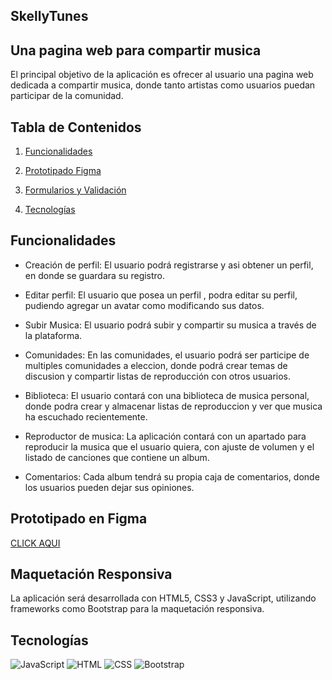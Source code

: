 ## SkellyTunes
## Una pagina web para compartir musica

El principal objetivo de la aplicación es ofrecer al usuario una pagina web dedicada a compartir musica, donde tanto artistas como usuarios puedan participar de la comunidad. 
## Tabla de Contenidos

1. [Funcionalidades](#funcionalidades)
2. [Prototipado Figma](#prototipadoenfigma)

4. [Formularios y Validación](#formulariosyvalidación)
5. [Tecnologías](#tecnologías)


## Funcionalidades

- Creación de perfil: El usuario podrá registrarse y asi obtener un perfil, en donde se guardara su registro.
  
- Editar perfil: El usuario que posea un perfil , podra editar su perfil, pudiendo agregar un avatar como modificando sus datos.
  
- Subir Musica: El usuario podrá subir y compartir su musica a través de la plataforma.
  
- Comunidades: En las comunidades, el usuario podrá ser participe de multiples comunidades a eleccion, donde podrá crear temas de discusion y compartir listas de reproducción con otros usuarios.
  
- Biblioteca: El usuario contará con una biblioteca de musica personal, donde podra crear y almacenar listas de reproduccion y ver que musica ha escuchado recientemente.
  
- Reproductor de musica: La aplicación contará con un apartado para reproducir la musica que el usuario quiera, con ajuste de volumen y el listado de canciones que contiene un album.

- Comentarios: Cada album tendrá su propia caja de comentarios, donde los usuarios pueden dejar sus opiniones.
  
 

## Prototipado en Figma

[CLICK AQUI](https://www.figma.com/proto/v62UgfvKEGSAvfzlcopPht/Prototipado?node-id=56-379&node-type=CANVAS&scaling=scale-down&content-scaling=fixed&page-id=0%3A1&starting-point-node-id=56%3A379)

## Maquetación Responsiva
La aplicación será desarrollada con HTML5, CSS3 y JavaScript, utilizando frameworks como Bootstrap para la
maquetación responsiva.

## Tecnologías
![JavaScript](https://img.shields.io/badge/JavaScript-F7DF1E?style=flat&logo=javascript&logoColor=black)
![HTML](https://img.shields.io/badge/HTML5-E34F26?style=flat&logo=html5&logoColor=white)
![CSS](https://img.shields.io/badge/CSS3-1572B6?style=flat&logo=css3&logoColor=white)
![Bootstrap](https://getbootstrap.com/)
